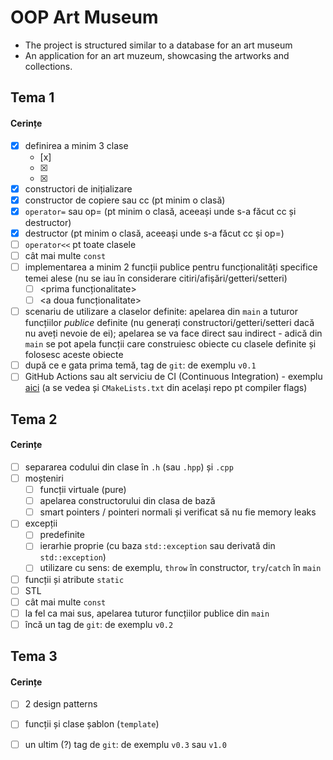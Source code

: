# OOP Art Museum 

- The project is structured similar to a database for an art museum
- An application for an art muzeum, showcasing the artworks and collections.


## Tema 1

#### Cerințe
- [x] definirea a minim 3 clase
  - [x] 
  - [x] 
  - [x] 
- [x] constructori de inițializare
- [x] constructor de copiere sau cc (pt minim o clasă)
- [x] `operator=` sau op= (pt minim o clasă, aceeași unde s-a făcut cc și destructor)
- [x] destructor (pt minim o clasă, aceeași unde s-a făcut cc și op=)
- [ ] `operator<<` pt toate clasele
- [ ] cât mai multe `const`
- [ ] implementarea a minim 2 funcții publice pentru funcționalități specifice temei alese (nu se iau în considerare citiri/afișări/getteri/setteri)
  - [ ] <prima funcționalitate>
  - [ ] <a doua funcționalitate>
- [ ] scenariu de utilizare a claselor definite: apelarea din `main` a tuturor funcțiilor _publice_ definite (nu generați constructori/getteri/setteri dacă nu aveți nevoie de ei); apelarea se va face direct sau indirect - adică din `main` se pot apela funcții care construiesc obiecte cu clasele definite și folosesc aceste obiecte
- [ ] după ce e gata prima temă, tag de `git`: de exemplu `v0.1`
- [ ] GitHub Actions sau alt serviciu de CI (Continuous Integration) - exemplu [aici](https://github.com/mcmarius/demo-poo/blob/master/.github/workflows/cmake.yml) (a se vedea și `CMakeLists.txt` din același repo pt compiler flags)

## Tema 2

#### Cerințe
- [ ] separarea codului din clase în `.h` (sau `.hpp`) și `.cpp`
- [ ] moșteniri
  - [ ] funcții virtuale (pure)
  - [ ] apelarea constructorului din clasa de bază 
  - [ ] smart pointers / pointeri normali și verificat să nu fie memory leaks
- [ ] excepții
  - [ ] predefinite
  - [ ] ierarhie proprie (cu baza `std::exception` sau derivată din `std::exception`)
  - [ ] utilizare cu sens: de exemplu, `throw` în constructor, `try`/`catch` în `main`
- [ ] funcții și atribute `static`
- [ ] STL
- [ ] cât mai multe `const`
- [ ] la fel ca mai sus, apelarea tuturor funcțiilor publice din `main`
- [ ] încă un tag de `git`: de exemplu `v0.2`

## Tema 3

#### Cerințe
- [ ] 2 design patterns
- [ ] funcții și clase șablon (`template`)
- [ ] un ultim (?) tag de `git`: de exemplu `v0.3` sau `v1.0`

